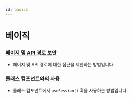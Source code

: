 ```yaml
---
id: basics
---
```

# 베이직

### [페이지 및 API 경로 보안](https://nextauth-ko.wsbox.pw/docs/tutorials/securing-pages-and-api-routes)

- 페이지 및 API 경로에 대한 접근을 제한하는 방법입니다.

### [클래스 컴포넌트와의 사용](https://nextauth-ko.wsbox.pw/docs/tutorials/usage-with-class-components)

- 클래스 컴포넌트에서 `useSession()` 훅을 사용하는 방법입니다.